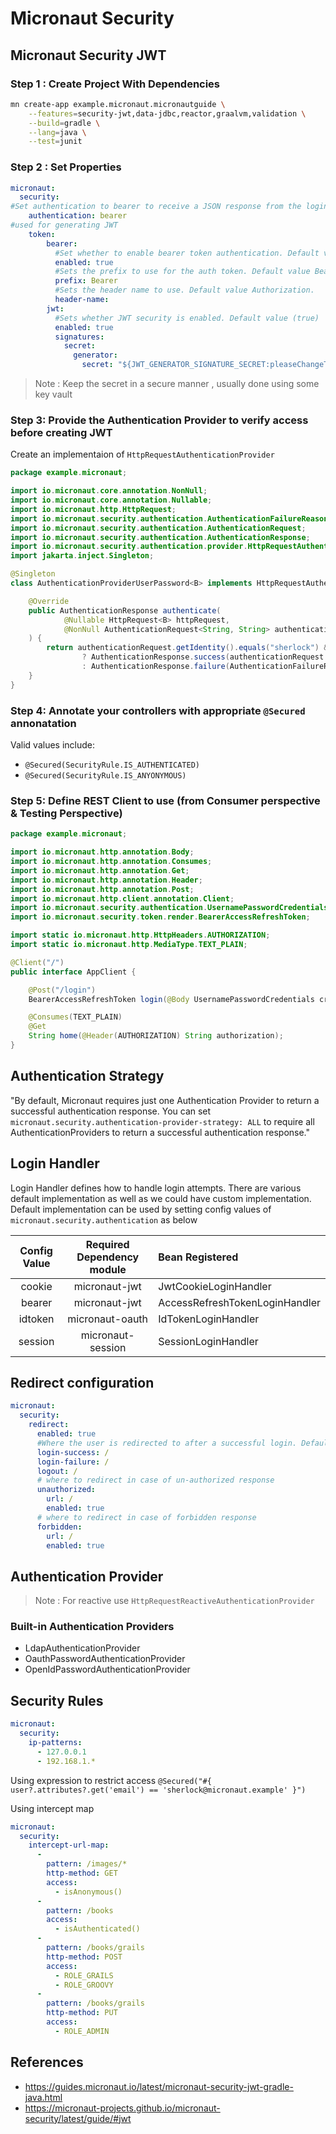 # Micronaut Security

## Micronaut Security JWT

### Step 1 : Create Project With Dependencies
```bash
mn create-app example.micronaut.micronautguide \
    --features=security-jwt,data-jdbc,reactor,graalvm,validation \
    --build=gradle \
    --lang=java \
    --test=junit
```

### Step 2 : Set Properties
```yaml
micronaut:
  security:
#Set authentication to bearer to receive a JSON response from the login endpoint.
    authentication: bearer
#used for generating JWT 
    token:
        bearer:
          #Set whether to enable bearer token authentication. Default value true.
          enabled: true
          #Sets the prefix to use for the auth token. Default value Bearer.
          prefix: Bearer
          #Sets the header name to use. Default value Authorization.
          header-name: 
        jwt:
          #Sets whether JWT security is enabled. Default value (true)
          enabled: true
          signatures:
            secret:
              generator:
                secret: "${JWT_GENERATOR_SIGNATURE_SECRET:pleaseChangeThisSecretForANewOne}"
```
> Note : Keep the secret in a secure manner , usually done using some key vault

### Step 3: Provide the Authentication Provider to verify access before creating JWT
Create an implementaion of `HttpRequestAuthenticationProvider`
```java
package example.micronaut;

import io.micronaut.core.annotation.NonNull;
import io.micronaut.core.annotation.Nullable;
import io.micronaut.http.HttpRequest;
import io.micronaut.security.authentication.AuthenticationFailureReason;
import io.micronaut.security.authentication.AuthenticationRequest;
import io.micronaut.security.authentication.AuthenticationResponse;
import io.micronaut.security.authentication.provider.HttpRequestAuthenticationProvider;
import jakarta.inject.Singleton;

@Singleton 
class AuthenticationProviderUserPassword<B> implements HttpRequestAuthenticationProvider<B> { 

    @Override
    public AuthenticationResponse authenticate(
            @Nullable HttpRequest<B> httpRequest,
            @NonNull AuthenticationRequest<String, String> authenticationRequest
    ) {
        return authenticationRequest.getIdentity().equals("sherlock") && authenticationRequest.getSecret().equals("password")
                ? AuthenticationResponse.success(authenticationRequest.getIdentity())
                : AuthenticationResponse.failure(AuthenticationFailureReason.CREDENTIALS_DO_NOT_MATCH);
    }
}
```
### Step 4: Annotate your controllers with appropriate `@Secured` annonatation
Valid values include:
* `@Secured(SecurityRule.IS_AUTHENTICATED)`
* `@Secured(SecurityRule.IS_ANYONYMOUS)`

### Step 5: Define REST Client to use (from Consumer perspective & Testing Perspective)
```java
package example.micronaut;

import io.micronaut.http.annotation.Body;
import io.micronaut.http.annotation.Consumes;
import io.micronaut.http.annotation.Get;
import io.micronaut.http.annotation.Header;
import io.micronaut.http.annotation.Post;
import io.micronaut.http.client.annotation.Client;
import io.micronaut.security.authentication.UsernamePasswordCredentials;
import io.micronaut.security.token.render.BearerAccessRefreshToken;

import static io.micronaut.http.HttpHeaders.AUTHORIZATION;
import static io.micronaut.http.MediaType.TEXT_PLAIN;

@Client("/")
public interface AppClient {

    @Post("/login")
    BearerAccessRefreshToken login(@Body UsernamePasswordCredentials credentials);

    @Consumes(TEXT_PLAIN)
    @Get
    String home(@Header(AUTHORIZATION) String authorization);
}
```

## Authentication Strategy
"By default, Micronaut requires just one Authentication Provider to return a successful authentication response. You can set `micronaut.security.authentication-provider-strategy: ALL` to require all AuthenticationProviders to return a successful authentication response."

## Login Handler
Login Handler defines how to handle login attempts. There are various default implementation as well as we could have custom implementation.
Default implementation can be used by setting config values of `micronaut.security.authentication` as below

| Config Value | Required Dependency module | Bean Registered                |
|:------------:|:--------------------------:|:-------------------------------|
|    cookie    |       micronaut-jwt        | JwtCookieLoginHandler          |
|    bearer    |       micronaut-jwt        | AccessRefreshTokenLoginHandler |
|   idtoken    |      micronaut-oauth       | IdTokenLoginHandler            |
|   session    |     micronaut-session      | SessionLoginHandler            |

## Redirect configuration
```yaml
micronaut:
  security:
    redirect:
      enabled: true
      #Where the user is redirected to after a successful login. Default value ("/").
      login-success: /
      login-failure: /
      logout: /
      # where to redirect in case of un-authorized response
      unauthorized:
        url: /
        enabled: true
      # where to redirect in case of forbidden response  
      forbidden:
        url: /
        enabled: true
```

## Authentication Provider
 > Note : For reactive use `HttpRequestReactiveAuthenticationProvider`

### Built-in Authentication Providers
 * LdapAuthenticationProvider
 * OauthPasswordAuthenticationProvider
 * OpenIdPasswordAuthenticationProvider

## Security Rules

```yaml
micronaut:
  security:
    ip-patterns:
      - 127.0.0.1
      - 192.168.1.*
```

Using expression to restrict access
`@Secured("#{ user?.attributes?.get('email') == 'sherlock@micronaut.example' }")`

Using intercept map

```yaml
micronaut:
  security:
    intercept-url-map:
      -
        pattern: /images/*
        http-method: GET
        access:
          - isAnonymous()
      -
        pattern: /books
        access:
          - isAuthenticated()
      -
        pattern: /books/grails
        http-method: POST
        access:
          - ROLE_GRAILS
          - ROLE_GROOVY
      -
        pattern: /books/grails
        http-method: PUT
        access:
          - ROLE_ADMIN
```

## References
* https://guides.micronaut.io/latest/micronaut-security-jwt-gradle-java.html
* https://micronaut-projects.github.io/micronaut-security/latest/guide/#jwt